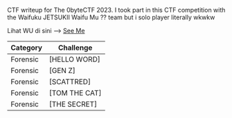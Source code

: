 CTF writeup for The 0byteCTF 2023. I took part in this CTF competition with the Waifuku JETSUKII Waifu Mu ?? team but i solo player literally wkwkw

Lihat WU di sini --> [See Me](https://drive.google.com/file/d/1-ZUp1EtGlmYEcfGXBVHjq4NwbmzxzmB7/view?usp=drive_link)

| Category | Challenge |
| --- | --- |
| Forensic | [HELLO WORD]
| Forensic | [GEN Z]
| Forensic | [SCATTRED]
| Forensic | [TOM THE CAT]
| Forensic | [THE SECRET]

